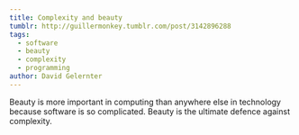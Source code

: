 ```yaml
---
title: Complexity and beauty
tumblr: http://guillermonkey.tumblr.com/post/3142896288
tags:
  - software
  - beauty
  - complexity
  - programming
author: David Gelernter
---
```


Beauty is more important in computing than anywhere else in technology because software is so complicated. Beauty is the ultimate defence against complexity.
